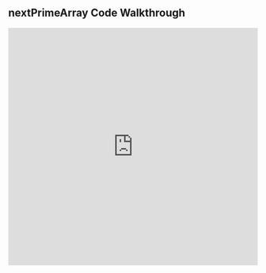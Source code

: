 ## nextPrimeArray Code Walkthrough

<iframe src="https://player.vimeo.com/video/236813428" width="100%" height="480" frameborder="0" webkitallowfullscreen mozallowfullscreen allowfullscreen></iframe>
